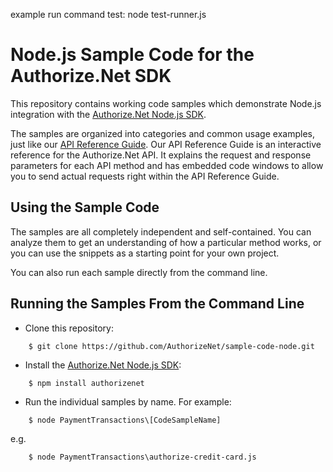 example run command test: node test-runner.js

# Node.js Sample Code for the Authorize.Net SDK
<!-- [![Travis CI Status](https://travis-ci.org/AuthorizeNet/sample-code-node.svg?branch=master)](https://travis-ci.org/AuthorizeNet/sample-code-node) -->

This repository contains working code samples which demonstrate Node.js integration with the [Authorize.Net Node.js SDK](https://github.com/AuthorizeNet/sdk-node).  

The samples are organized into categories and common usage examples, just like our [API Reference Guide](http://developer.authorize.net/api/reference). Our API Reference Guide is an interactive reference for the Authorize.Net API. It explains the request and response parameters for each API method and has embedded code windows to allow you to send actual requests right within the API Reference Guide.


## Using the Sample Code

The samples are all completely independent and self-contained. You can analyze them to get an understanding of how a particular method works, or you can use the snippets as a starting point for your own project.

You can also run each sample directly from the command line.

## Running the Samples From the Command Line
* Clone this repository:
```
    $ git clone https://github.com/AuthorizeNet/sample-code-node.git
```
* Install the [Authorize.Net Node.js SDK](https://www.github.com/AuthorizeNet/sdk-node):
```
    $ npm install authorizenet
```
* Run the individual samples by name. For example: 
```
    $ node PaymentTransactions\[CodeSampleName]
```
e.g.
```
    $ node PaymentTransactions\authorize-credit-card.js
```
